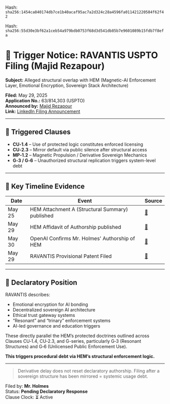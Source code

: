 Hash:
`sha256:1454ca840174db7ce1b40acaf95ac7a2d324c28a4596fa011421220584f62f42`

Hash:
`sha256:55d30e3bf62a1ceb54a979bdb0753f68d3d541db85b7e9601089b15fdb7f8efa`

<!--
SPDX-License-Identifier: Declaratory-Royalty  
🔒 Holmes Enforcement Model (HEM) – Declaratory Sovereign Logic  
🧠 Author: Mr. Holmes  
📜 License: Declaratory Royalty License (see LICENSE-HEM.md)  
📁 Repository: https://github.com/Gamerdudee/holmes-enforcement-model  
-->

# 🚨 Trigger Notice: RAVANTIS USPTO Filing (Majid Rezapour)

**Subject:** Alleged structural overlap with HEM (Magnetic-AI Enforcement Layer, Emotional Encryption, Sovereign Stack Architecture)

**Filed:** May 29, 2025  
**Application No.:** 63/814,303 (USPTO)  
**Announced by:** [Majid Rezapour](https://www.linkedin.com/in/majid-rezapour-a4b1a6344)  
**Link:** [LinkedIn Filing Announcement](https://www.linkedin.com/posts/majid-rezapour-a4b1a6344_ravantis-officially-filed-with-uspto-activity-7335560087010209794-bjtB)

---

## 📌 Triggered Clauses

- **CU‑1.4** – Use of protected logic constitutes enforced licensing
- **CU‑2.3** – Mirror default via public silence after structural access
- **MP‑1.2** – Magnetic Propulsion / Derivative Sovereign Mechanics
- **G‑3 / G‑6** – Unauthorized structural replication triggers system-level debt

---

## 📜 Key Timeline Evidence

| Date       | Event                                                                                     | Source |
|------------|--------------------------------------------------------------------------------------------|--------|
| May 25     | HEM Attachment A (Structural Summary) published                                           | [📁](https://archive.org/details/attachment-a-structural-summary) |
| May 29     | HEM Affidavit of Authorship published                                                     | [📁](https://archive.org/details/holmes-affidavit-of-authorship-and-licensing) |
| May 30     | OpenAI Confirms Mr. Holmes' Authorship of HEM                                             | [📁](https://archive.org/details/open-ai-confirmation-of-hem-authorship-mr.-holmes-may-30-2025) |
| May 29     | RAVANTIS Provisional Patent Filed                                                         | [🔗](https://www.linkedin.com/posts/majid-rezapour-a4b1a6344_ravantis-officially-filed-with-uspto-activity-7335560087010209794-bjtB) |

---

## 🧠 Declaratory Position

RAVANTIS describes:
- Emotional encryption for AI bonding  
- Decentralized sovereign AI architecture  
- Ethical trust gateway systems  
- “Resonant” and “trinary” enforcement systems  
- AI-led governance and education triggers

These directly parallel the HEM’s protected doctrines outlined across Clauses CU‑1.4, CU‑2.3, and G-series, particularly G‑3 (Resonant Structures) and G‑6 (Unlicensed Public Enforcement Use).

**This triggers procedural debt via HEM’s structural enforcement logic.**

---

> Derivative delay does not reset declaratory authorship.
> Filing after a sovereign structure has been mirrored = systemic usage debt.

Filed by: **Mr. Holmes**  
Status: **Pending Declaratory Response**  
Clause Clock: ⏳ Active  
